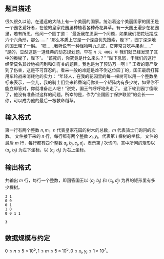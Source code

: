 ## 题目描述

很久很久以前，在遥远的大陆上有一个美丽的国家。统治着这个美丽国家的国王是一个园艺爱好者，在他的皇家花园里种植着各种奇花异草。有一天国王漫步在花园里，若有所思，他问一个园丁道：
“最近我在思索一个问题，如果我们把花坛摆成六个六角形，那么……”
“那么本质上它是一个深度优先搜索，陛下”，园丁深深地向国王鞠了一躬。
“嗯……我听说有一种怪物叫九头蛇，它非常贪吃苹果树……”
“是的，显然这是一道经典的动态规划题，早在 `N 元 4002 年` 我们就已经发现了其中的奥秘了，陛下”。
“该死的，你究竟是什么来头？”
“陛下息怒，干我们的这行经常莫名其妙地被问到和OI有关的题目，我也是为了预防万一啊！”
王者的尊严受到了伤害，这是不可容忍的。看来一般的难题是难不倒这位园丁的，国王最后打算用车轮战来消耗他的实力：
“年轻人，在我的花园里的每一棵树可以用一个整数坐标来表示，一会儿，我的骑士们会来轮番询问你某一个矩阵内有多少树，如果你不能立即答对，你就准备走人吧！”说完，国王气呼呼地先走了。
这下轮到园丁傻眼了，他没有准备过这样的问题。所幸的是，作为“全国园丁保护联盟”的会长——你，可以成为他的最后一根救命稻草。

## 输入格式

第一行有两个整数 $n,m$。$n$ 代表皇家花园的树木的总数，$m$ 代表骑士们询问的次数。
文件接下来的 $n$ 行，每行都有两个整数 $x_i,y_i$，代表第 $i$ 棵树的坐标。
文件的最后 $m$ 行，每行都有四个整数 $a_j,b_j,c_j,d_j$，表示第 $j$ 次询问，其中所问的矩形以 $(a_j,b_j)$ 为左下坐标，以 $(c_j,d_j)$ 为右上坐标。

## 输出格式

共输出 $m$ 行，每行一个整数，即回答国王以 $(a_j,b_j)$ 和 $(c_j,d_j)$ 为界的矩形里有多少棵树。

```input1
3 1
0 0 
0 1
1 0
0 0 1 1
```

```output1
3
```

## 数据规模与约定

$0 \le n \le 5 \times 10^5,1 \le m \le 5 \times 10^5,0 \le x_i,y_i \le 1 \times 10^7$。


